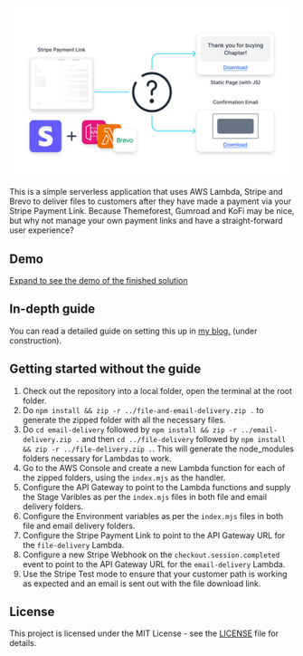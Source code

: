 ![Cover Image](assets/cover.svg)

This is a simple serverless application that uses AWS Lambda, Stripe and Brevo to deliver files to customers after they have made a payment via your Stripe Payment Link.
Because Themeforest, Gumroad and KoFi may be nice, but why not manage your own payment links and have a straight-forward user experience?

## Demo

[Expand to see the demo of the finished solution](https://github.com/MNeverOff/stripe-link-file-delivery/assets/3989091/4ae214e3-33a3-461c-89b5-65b08a02b562)

## In-depth guide

You can read a detailed guide on setting this up in [my blog.](neveroff.dev/blog/download-file-stripe-payment-link/) (under construction).

## Getting started without the guide

1. Check out the repository into a local folder, open the terminal at the root folder.
2. Do `npm install && zip -r ../file-and-email-delivery.zip .` to generate the zipped folder with all the necessary files.
3. Do `cd email-delivery` followed by `npm install && zip -r ../email-delivery.zip .`  and then `cd ../file-delivery` followed by `npm install && zip -r ../file-delivery.zip .`. This will generate the node_modules folders necessary for Lambdas to work.
4. Go to the AWS Console and create a new Lambda function for each of the zipped folders, using the `index.mjs` as the handler.
5. Configure the API Gateway to point to the Lambda functions and supply the Stage Varibles as per the `index.mjs` files in both file and email delivery folders.
6. Configure the Environment variables as per the `index.mjs` files in both file and email delivery folders.
7. Configure the Stripe Payment Link to point to the API Gateway URL for the `file-delivery` Lambda.
8. Configure a new Stripe Webhook on the `checkout.session.completed` event to point to the API Gateway URL for the `email-delivery` Lambda.
9. Use the Stripe Test mode to ensure that your customer path is working as expected and an email is sent out with the file download link.

## License

This project is licensed under the MIT License - see the [LICENSE](LICENSE.md) file for details.
